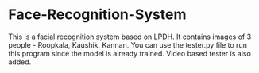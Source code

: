 # Face-Recognition-System
This is a facial recognition system based on LPDH.
It contains images of 3 people - Roopkala, Kaushik, Kannan.
You can use the tester.py file to run this program since the model is already trained.
Video based tester is also added.
